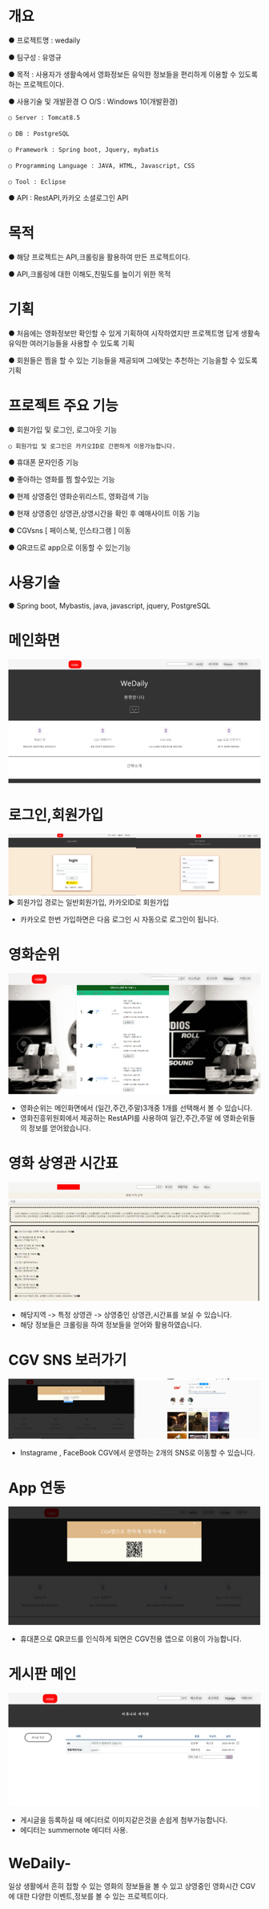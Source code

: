 # 개요
● 프로젝트명 : wedaily

● 팀구성 : 유영규

● 목적 : 사용자가 생활속에서 영화정보든 유익한 정보들을 편리하게 이용할 수 있도록 하는 프로젝트이다.

● 사용기술 및 개발환경 ○ O/S : Windows 10(개발환경)

    ○ Server : Tomcat8.5

    ○ DB : PostgreSQL

    ○ Pramework : Spring boot, Jquery, mybatis

    ○ Programming Language : JAVA, HTML, Javascript, CSS
    
    ○ Tool : Eclipse

● API : RestAPI,카카오 소셜로그인 API

# 목적
● 해당 프로젝트는 API,크롤링을 활용하여 만든 프로젝트이다.

● API,크롤링에 대한 이해도,친밀도를 높이기 위한 목적

# 기획
● 처음에는 영화정보만 확인할 수 있게 기획하여 시작하였지만 프로젝트명 답게 생활속 유익한 여러기능들을 사용할 수 있도록 기획

● 회원들은 찜을 할 수 있는 기능들을 제공되며 그에맞는 추천하는 기능을할 수 있도록 기획

# 프로젝트 주요 기능
● 회원가입 및 로그인, 로그아웃 기능

    ○ 회원가입 및 로그인은 카카오ID로 간편하게 이용가능합니다.

● 휴대폰 문자인증 기능 

● 좋아하는 영화를 찜 할수있는 기능

● 현제 상영중인 영화순위리스트, 영화검색 기능

● 현재 상영중인 상영관,상영시간을 확인 후 예매사이트 이동 기능

● CGVsns [ 페이스북, 인스타그램 ] 이동

● QR코드로 app으로 이동할 수 있는기능 

# 사용기술
● Spring boot, Mybastis, java, javascript, jquery, PostgreSQL

# 메인화면
![mainpage.PNG](./resources/img/readmeimg/mainpage.PNG)

# 로그인,회원가입
![kakao_join_login.PNG](./resources/img/readmeimg/kakao_join_login.PNG)
▶ 회원가입 경로는 일반회원가입, 카카오ID로 회원가입
- 카카오로 한번 가입하면은 다음 로그인 시 자동으로 로그인이 됩니다.

# 영화순위
![movieRanking.PNG](./resources/img/readmeimg/movieRanking.PNG)
- 영화순위는 메인화면에서 (일간,주간,주말)3개중 1개를 선택해서 볼 수 있습니다.
- 영화진흥위원회에서 제공하는 RestAPI를 사용하여 일간,주간,주말 에 영화순위들의 정보를 얻어왔습니다.

# 영화 상영관 시간표 
![movieTimes.PNG](./resources/img/readmeimg/movieTimes.PNG)
- 해당지역 -> 특정 상영관 -> 상영중인 상영관,시간표를 보실 수 있습니다.
- 해당 정보들은 크롤링을 하여 정보들을 얻어와 활용하였습니다.

# CGV SNS 보러가기
![CgvSns.PNG](./resources/img/readmeimg/CgvSns.PNG)
- Instagrame , FaceBook CGV에서 운영하는 2개의 SNS로 이동할 수 있습니다.

# App 연동
![App.PNG](./resources/img/readmeimg/App.PNG)
- 휴대폰으로 QR코드를 인식하게 되면은 CGV전용 앱으로 이용이 가능합니다.

# 게시판 메인
![comunity_main.PNG](./resources/img/readmeimg/comunity_main.PNG)
- 게시글을 등록하실 때 에디터로 이미지같은것을 손쉽게 첨부가능합니다.
- 에디터는 summernote 에디터 사용.

# WeDaily-
일상 생활에서 흔히 접할 수 있는 영화의 정보들을 볼 수 있고 상영중인 영화시간 CGV에 대한 다양한 이벤트,정보를 볼 수 있는  프로젝트이다.